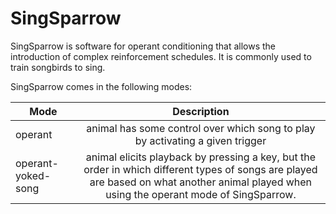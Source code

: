 # SingSparrow
SingSparrow is software for operant conditioning that allows the introduction of complex reinforcement schedules. It is commonly used to train songbirds to sing.

SingSparrow comes in the following modes:

|Mode|Description|
|---|:---:|
|operant|animal has some control over which song to play by activating a given trigger|
|operant-yoked-song|animal elicits playback by pressing a key, but the order in which different types of songs are played are based on what another animal played when using the operant mode of SingSparrow.| 